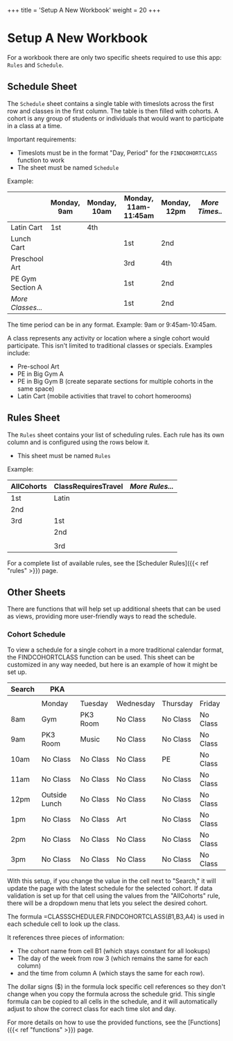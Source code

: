 +++
title = 'Setup A New Workbook'
weight = 20
+++
# Setup A New Workbook

For a workbook there are only two specific sheets required to use this
app: `Rules` and `Schedule`.

## Schedule Sheet

The `Schedule` sheet contains a single table with timeslots across the first row
and classes in the first column. The table is then filled with cohorts. A cohort is
any group of students or individuals that would want to participate in a class
at a time.

Important requirements:
- Timeslots must be in the format "Day, Period" for the `FINDCOHORTCLASS` function to work
- The sheet must be named `Schedule`

Example:

|                   | Monday, 9am | Monday, 10am | Monday, 11am-11:45am | Monday, 12pm | *More Times..* |
| ----------------- | ----------- | ------------ | ------------ | ------------ | -------------- |
| Latin Cart        | 1st         | 4th          |              |              |                |
| Lunch Cart        |             |              | 1st          | 2nd          |                |
| Preschool Art     |             |              | 3rd          | 4th          |                |
| PE Gym Section A  |             |              | 1st          | 2nd          |                |
| *More Classes...* |             |              | 1st          | 2nd          |                |

The time period can be in any format. Example: 9am or 9:45am-10:45am.

A class represents any activity or location where a single cohort would participate. This isn't limited to traditional classes or specials. Examples include:

- Pre-school Art
- PE in Big Gym A
- PE in Big Gym B (create separate sections for multiple cohorts in the same space)
- Latin Cart (mobile activities that travel to cohort homerooms)

## Rules Sheet

The `Rules` sheet contains your list of scheduling rules. Each rule has its own
column and is configured using the rows below it.

- This sheet must be named `Rules`

Example:

| AllCohorts | ClassRequiresTravel | *More Rules...* |
| ---------- | ------------------- | --------------- |
| 1st        | Latin               |                 |
| 2nd        |                     |                 |
| 3rd        | 1st                 |                 |
|            | 2nd                 |                 |
|            |                     |                 |
|            | 3rd                 |                 |

For a complete list of available rules, see the [Scheduler Rules]({{< ref "rules" >}}) page.

## Other Sheets

There are functions that will help set up additional sheets that can be used
as views, providing more user-friendly ways to read the schedule.

### Cohort Schedule

To view a schedule for a single cohort in a more traditional calendar format,
the FINDCOHORTCLASS function can be used. This sheet can be customized in any
way needed, but here is an example of how it might be set up.

| Search | PKA            |                |                |                |                |
| ------ | -------------- | -------------- | -------------- | -------------- | -------------- |
|        |                |                |                |                |                |
|        | Monday         | Tuesday        | Wednesday      | Thursday       | Friday         |
| 8am    | Gym            | PK3 Room       | No Class | No Class | No Class |
| 9am    | PK3 Room       | Music          | No Class | No Class | No Class |
| 10am   | No Class | No Class | No Class | PE             | No Class |
| 11am   | No Class | No Class | No Class | No Class | No Class |
| 12pm   | Outside Lunch  | No Class | No Class | No Class | No Class |
| 1pm    | No Class | No Class | Art            | No Class | No Class |
| 2pm    | No Class | No Class | No Class | No Class | No Class |
| 3pm    | No Class | No Class | No Class | No Class | No Class |

With this setup, if you change the value in the cell next to "Search," it will
update the page with the latest schedule for the selected cohort. If data
validation is set up for that cell using the values from the "AllCohorts" rule,
there will be a dropdown menu that lets you select the desired cohort.

The formula =CLASSSCHEDULER.FINDCOHORTCLASS($B$1,B$3,$A4) is used in each schedule cell to look up the class.

It references three pieces of information:

- The cohort name from cell B1 (which stays constant for all lookups)
- The day of the week from row 3 (which remains the same for each column)
- and the time from column A (which stays the same for each row).

The dollar signs ($) in the formula lock specific cell references so they don't change when you copy the formula across the schedule grid. This single formula can be copied to all cells in the schedule, and it will automatically adjust to show the correct class for each time slot and day.

For more details on how to use the provided functions, see the [Functions]({{< ref "functions" >}}) page.